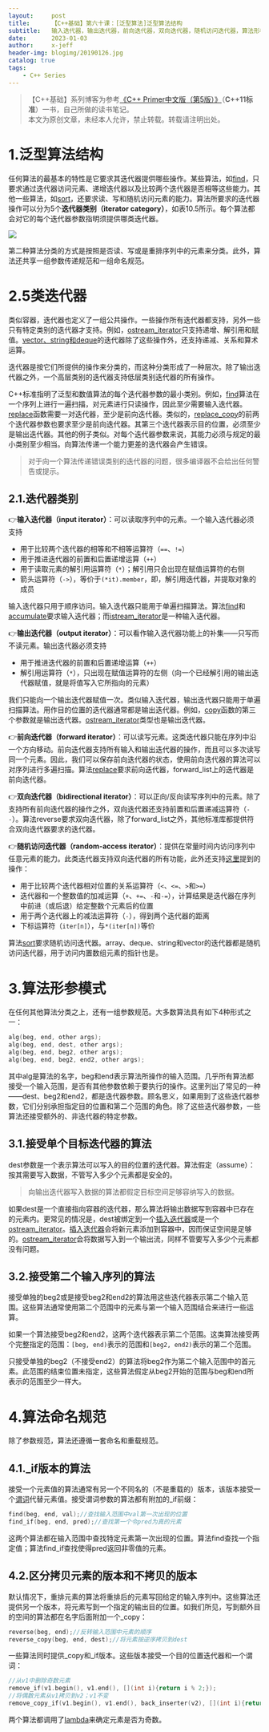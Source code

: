 ```yaml
---
layout:     post
title:      【C++基础】第六十课：[泛型算法]泛型算法结构
subtitle:   输入迭代器，输出迭代器，前向迭代器，双向迭代器，随机访问迭代器，算法形参模式，算法命名规范
date:       2023-01-03
author:     x-jeff
header-img: blogimg/20190126.jpg
catalog: true
tags:
    - C++ Series
---
```

>【C++基础】系列博客为参考[《C++ Primer中文版（第5版）》](https://www.phei.com.cn/module/goods/wssd_content.jsp?bookid=37655)（**C++11标准**）一书，自己所做的读书笔记。  
>本文为原创文章，未经本人允许，禁止转载。转载请注明出处。

# 1.泛型算法结构

任何算法的最基本的特性是它要求其迭代器提供哪些操作。某些算法，如[find](http://shichaoxin.com/2022/11/15/C++基础-第五十六课-泛型算法-概述/#2概述)，只要求通过迭代器访问元素、递增迭代器以及比较两个迭代器是否相等这些能力。其他一些算法，如[sort](http://shichaoxin.com/2022/11/27/C++基础-第五十七课-泛型算法-初识泛型算法/#4重排容器元素的算法)，还要求读、写和随机访问元素的能力。算法所要求的迭代器操作可以分为5个**迭代器类别（iterator category）**，如表10.5所示。每个算法都会对它的每个迭代器参数指明须提供哪类迭代器。

![](https://xjeffblogimg.oss-cn-beijing.aliyuncs.com/BLOGIMG/BlogImage/CPPSeries/Lesson60/60x1.png)

第二种算法分类的方式是按照是否读、写或是重排序列中的元素来分类。此外，算法还共享一组参数传递规范和一组命名规范。

# 2.5类迭代器

类似容器，迭代器也定义了一组公共操作。一些操作所有迭代器都支持，另外一些只有特定类别的迭代器才支持。例如，[ostream\_iterator](http://shichaoxin.com/2022/12/24/C++基础-第五十九课-泛型算法-再探迭代器/#34ostream_iterator操作)只支持递增、解引用和赋值。[vector、string和deque](http://shichaoxin.com/2022/08/24/C++基础-第五十课-顺序容器-顺序容器概述/#2顺序容器概述)的迭代器除了这些操作外，还支持递减、关系和算术运算。

迭代器是按它们所提供的操作来分类的，而这种分类形成了一种层次。除了输出迭代器之外，一个高层类别的迭代器支持低层类别迭代器的所有操作。

C++标准指明了泛型和数值算法的每个迭代器参数的最小类别。例如，[find](http://shichaoxin.com/2022/11/15/C++基础-第五十六课-泛型算法-概述/#2概述)算法在一个序列上进行一遍扫描，对元素进行只读操作，因此至少需要输入迭代器。[replace](http://shichaoxin.com/2022/11/27/C++基础-第五十七课-泛型算法-初识泛型算法/#33拷贝算法)函数需要一对迭代器，至少是前向迭代器。类似的，[replace\_copy](http://shichaoxin.com/2022/11/27/C++基础-第五十七课-泛型算法-初识泛型算法/#33拷贝算法)的前两个迭代器参数也要求至少是前向迭代器。其第三个迭代器表示目的位置，必须至少是输出迭代器。其他的例子类似。对每个迭代器参数来说，其能力必须与规定的最小类别至少相当。向算法传递一个能力更差的迭代器会产生错误。

>对于向一个算法传递错误类别的迭代器的问题，很多编译器不会给出任何警告或提示。

## 2.1.迭代器类别

👉**输入迭代器（input iterator）**：可以读取序列中的元素。一个输入迭代器必须支持

* 用于比较两个迭代器的相等和不相等运算符（`==`、`!=`）
* 用于推进迭代器的前置和后置递增运算（`++`）
* 用于读取元素的解引用运算符（`*`）；解引用只会出现在赋值运算符的右侧
* 箭头运算符（`->`），等价于`(*it).member`，即，解引用迭代器，并提取对象的成员

输入迭代器只用于顺序访问。输入迭代器只能用于单遍扫描算法。算法[find](http://shichaoxin.com/2022/11/15/C++基础-第五十六课-泛型算法-概述/#2概述)和[accumulate](http://shichaoxin.com/2022/11/27/C++基础-第五十七课-泛型算法-初识泛型算法/#2只读算法)要求输入迭代器；而[istream\_iterator](http://shichaoxin.com/2022/12/24/C++基础-第五十九课-泛型算法-再探迭代器/#31istream_iterator操作)是一种输入迭代器。

👉**输出迭代器（output iterator）**：可以看作输入迭代器功能上的补集——只写而不读元素。输出迭代器必须支持

* 用于推进迭代器的前置和后置递增运算（`++`）
* 解引用运算符（`*`），只出现在赋值运算符的左侧（向一个已经解引用的输出迭代器赋值，就是将值写入它所指向的元素）

我们只能向一个输出迭代器赋值一次。类似输入迭代器，输出迭代器只能用于单遍扫描算法。用作目的位置的迭代器通常都是输出迭代器。例如，[copy](http://shichaoxin.com/2022/11/27/C++基础-第五十七课-泛型算法-初识泛型算法/#33拷贝算法)函数的第三个参数就是输出迭代器。[ostream\_iterator](http://shichaoxin.com/2022/12/24/C++基础-第五十九课-泛型算法-再探迭代器/#34ostream_iterator操作)类型也是输出迭代器。

👉**前向迭代器（forward iterator）**：可以读写元素。这类迭代器只能在序列中沿一个方向移动。前向迭代器支持所有输入和输出迭代器的操作，而且可以多次读写同一个元素。因此，我们可以保存前向迭代器的状态，使用前向迭代器的算法可以对序列进行多遍扫描。算法[replace](http://shichaoxin.com/2022/11/27/C++基础-第五十七课-泛型算法-初识泛型算法/#33拷贝算法)要求前向迭代器，forward\_list上的迭代器是前向迭代器。

👉**双向迭代器（bidirectional iterator）**：可以正向/反向读写序列中的元素。除了支持所有前向迭代器的操作之外，双向迭代器还支持前置和后置递减运算符（`--`）。算法reverse要求双向迭代器，除了forward\_list之外，其他标准库都提供符合双向迭代器要求的迭代器。

👉**随机访问迭代器（random-access iterator）**：提供在常量时间内访问序列中任意元素的能力。此类迭代器支持双向迭代器的所有功能，此外还支持[这里](http://shichaoxin.com/2020/04/16/C++基础-第十六课-迭代器/#3迭代器运算)提到的操作：

* 用于比较两个迭代器相对位置的关系运算符（`<`、`<=`、`>`和`>=`）
* 迭代器和一个整数值的加减运算（`+`、`+=`、`-`和`-=`），计算结果是迭代器在序列中前进（或后退）给定整数个元素后的位置
* 用于两个迭代器上的减法运算符（`-`），得到两个迭代器的距离
* 下标运算符（`iter[n]`），与`*(iter[n])`等价

算法[sort](http://shichaoxin.com/2022/11/27/C++基础-第五十七课-泛型算法-初识泛型算法/#4重排容器元素的算法)要求随机访问迭代器。array、deque、string和vector的迭代器都是随机访问迭代器，用于访问内置数组元素的指针也是。

# 3.算法形参模式

在任何其他算法分类之上，还有一组参数规范。大多数算法具有如下4种形式之一：

```c++
alg(beg, end, other args);
alg(beg, end, dest, other args);
alg(beg, end, beg2, other args);
alg(beg, end, beg2, end2, other args);
```

其中alg是算法的名字，beg和end表示算法所操作的输入范围。几乎所有算法都接受一个输入范围，是否有其他参数依赖于要执行的操作。这里列出了常见的一种——dest、beg2和end2，都是迭代器参数。顾名思义，如果用到了这些迭代器参数，它们分别承担指定目的位置和第二个范围的角色。除了这些迭代器参数，一些算法还接受额外的、非迭代器的特定参数。

## 3.1.接受单个目标迭代器的算法

dest参数是一个表示算法可以写入的目的位置的迭代器。算法假定（assume）：按其需要写入数据，不管写入多少个元素都是安全的。

>向输出迭代器写入数据的算法都假定目标空间足够容纳写入的数据。

如果dest是一个直接指向容器的迭代器，那么算法将输出数据写到容器中已存在的元素内。更常见的情况是，dest被绑定到一个[插入迭代器](http://shichaoxin.com/2022/12/24/C++基础-第五十九课-泛型算法-再探迭代器/#2插入迭代器)或是一个[ostream\_iterator](http://shichaoxin.com/2022/12/24/C++基础-第五十九课-泛型算法-再探迭代器/#34ostream_iterator操作)。[插入迭代器](http://shichaoxin.com/2022/12/24/C++基础-第五十九课-泛型算法-再探迭代器/#2插入迭代器)会将新元素添加到容器中，因而保证空间是足够的。[ostream\_iterator](http://shichaoxin.com/2022/12/24/C++基础-第五十九课-泛型算法-再探迭代器/#34ostream_iterator操作)会将数据写入到一个输出流，同样不管要写入多少个元素都没有问题。

## 3.2.接受第二个输入序列的算法

接受单独的beg2或是接受beg2和end2的算法用这些迭代器表示第二个输入范围。这些算法通常使用第二个范围中的元素与第一个输入范围结合来进行一些运算。

如果一个算法接受beg2和end2，这两个迭代器表示第二个范围。这类算法接受两个完整指定的范围：`[beg, end)`表示的范围和`[beg2, end2)`表示的第二个范围。

只接受单独的beg2（不接受end2）的算法将beg2作为第二个输入范围中的首元素。此范围的结束位置未指定，这些算法假定从beg2开始的范围与beg和end所表示的范围至少一样大。

# 4.算法命名规范

除了参数规范，算法还遵循一套命名和重载规范。

## 4.1.\_if版本的算法

接受一个元素值的算法通常有另一个不同名的（不是重载的）版本，该版本接受一个[谓词](http://shichaoxin.com/2022/12/13/C++基础-第五十八课-泛型算法-定制操作/#21谓词)代替元素值。接受谓词参数的算法都有附加的\_if前缀：

```c++
find(beg, end, val);//查找输入范围中val第一次出现的位置
find_if(beg, end, pred);//查找第一个令pred为真的元素
```

这两个算法都在输入范围中查找特定元素第一次出现的位置。算法find查找一个指定值；算法find\_if查找使得pred返回非零值的元素。

## 4.2.区分拷贝元素的版本和不拷贝的版本

默认情况下，重排元素的算法将重排后的元素写回给定的输入序列中。这些算法还提供另一个版本，将元素写到一个指定的输出目的位置。如我们所见，写到额外目的空间的算法都在名字后面附加一个\_copy：

```c++
reverse(beg, end);//反转输入范围中元素的顺序
reverse_copy(beg, end, dest);//将元素按逆序拷贝到dest
```

一些算法同时提供\_copy和\_if版本。这些版本接受一个目的位置迭代器和一个谓词：

```c++
//从v1中删除奇数元素
remove_if(v1.begin(), v1.end(), [](int i){return i % 2;});
//将偶数元素从v1拷贝到v2；v1不变
remove_copy_if(v1.begin(), v1.end(), back_inserter(v2), [](int i){return i % 2;});
```

两个算法都调用了[lambda](http://shichaoxin.com/2022/12/13/C++基础-第五十八课-泛型算法-定制操作/#3lambda表达式)来确定元素是否为奇数。